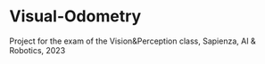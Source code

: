 # Visual-Odometry
Project for the exam of the Vision&amp;Perception class, Sapienza, AI &amp; Robotics, 2023
